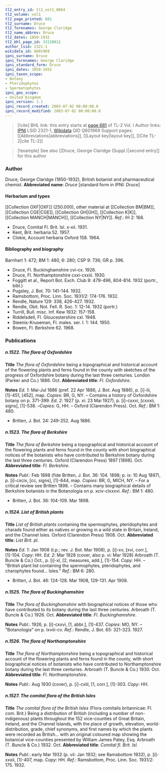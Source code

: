 ```yaml
---
tl2_entry_id: tl2_vol1_0864
tl2_volume: vol1
tl2_page_printed: 681
tl2_surname: Druce
tl2_forenames: George Claridge
tl2_name_abbrev: Druce
tl2_dates: 1850-1932
tl2_bhl_page_id: 33120812
author_lsid: 2321-1
wikidata_id: Q601969
ipni_surname: Druce
ipni_forenames: George Claridge
ipni_standard_form: Druce
ipni_dates: 1850-1932
ipni_taxon_scope: 
- Botany
- Pteridophytes
- Spermatophytes
ipni_geo_scope: 
- United Kingdom
ipni_version: 1.1
ipni_record_created: 2003-07-02 00:00:00.0
ipni_record_modified: 2003-07-02 00:00:00.0
---
```


> [!cite] BHL link: this entry starts at [page 681](https://www.biodiversitylibrary.org/page/33120812) of TL-2 Vol. I
> Author links: [IPNI](https://www.ipni.org/a/2321-1) LSID 2321-1, [Wikidata](https://www.wikidata.org/wiki/Q601969) QID Q601969
> Support pages: [[Abbreviations|abbreviations]], [[Layout key|layout key]], [[Cite TL-2|cite TL-2]]

> [!example] See also [[Druce, George Claridge (Suppl.)|second entry]] for this author

### Author

Druce, George Claridge (1850-1932), British botanist and pharmaceutical chemist. 
**Abbreviated name**: *Druce* \[standard form in IPNI: *Druce*\]

#### Herbarium and types

[[Collection OXF|OXF]] (250.000), other material at [[Collection BM|BM]], [[Collection CGE|CGE]], [[Collection GH|GH]], [[Collection K|K]], [[Collection MANCH|MANCH]], [[Collection NY|NY]].
*Ref*.: IH 2: 168.
- Druce, Comital Fl. Brit. Isl. x-xii. 1931.
- Kent, Brit. herbaria 52. 1957.
- Clokie, Account herbaria Oxford 158. 1964.

#### Bibliography and biography

Barnhart 1: 472; BM 1: 480, 6: 280; CSP 9: 736; GR p. 396.
- Druce, Fl. Buckinghamshire cvi-cx. 1926.
- Druce, Fl. Northamptonshire cxxi-cxxiii. 1930.
- Foggitt et al., Report Bot. Exch. Club 9: 479-496, 804-814. 1932 (portr., bibl.)
- Pugsley, J. Bot. 70: 141-144. 1932.
- Ramsbottom, Proc. Linn. Soc. 1931/2: 174-176. 1932.
- Rendle, Nature 129: 338, 426-427. 1932.
- Rendle, Obit. Not. Fell. R. Soc. 1: 12-14. 1932 (portr.)
- Turrill, Bull. misc. Inf. Kew 1932: 157-158.
- Riddelsdell, Fl. Gloucestershire cxl. 1948.
- Steenis-Kruseman, Fl. males. ser. I. 1: 144. 1950.
- Bowen, Fl. Berkshire 62. 1968.

### Publications

##### n.1522. The flora of Oxfordshire

**Title**
*The flora of Oxfordshire* being a topographical and historical account of the flowering plants and ferns found in the county with sketches of the progress of Oxfordshire botany during the last three centuries. London (Parker and Co.) 1886. Oct.
**Abbreviated title**: *Fl. Oxfordshire*.

**Notes**
*Ed. 1*: Mai-Jul 1886 (pref. 22 Apr 1886, J. Bot. Aug 1886), p. \[i\]-lii, \[1\]-451, \[452\], map.
*Copies*: BR, G, NY. – Contains a history of Oxfordshire botany on p. 371-399.
*Ed. 2*: 1927 (p. xi: 23 Mai 1927), p. \[i\]-cxxxi, \[cxxxii, signs\], \[1\]-538. –*Copies*: G, HH. – Oxford (Clarendon Press). Oct.
*Ref*.: BM 1: 480.
- Britten, J. Bot. 24: 249-252. Aug 1886.

##### n.1523. The flora of Berkshire

**Title**
*The flora of Berkshire* being a topographical and historical account of the flowering plants and ferns found in the county with short biographical notices of the botanists who have contributed to Berkshire botany during the last three centuries. Oxford (Clarendon Press) 1897 \[1898\]. Oct.
**Abbreviated title**: *Fl. Berkshire*.

**Notes**
*Publ*.: Feb 1898 (fide Britten, J. Bot. 36: 104. 1898; p. ix: 10 Aug 1897), p. \[i\]-cxcix, \[cc, signs\], \[1\]-644, map. *Copies*: BR, G, MICH, NY. – For a critical review see Britten 1898. – Contains many biographical details of Berkshire botanists in the Botanologia on p. xciv-clxxxvi.
*Ref*.: BM 1: 480.
- Britten, J. Bot. 36: 104-109. Mar 1898.

##### n.1524. List of British plants

**Title**
*List of British plants* containing the spermophytes, pteridophytes and charads found either as natives or growing in a wild state in Britain, Ireland, and the Channel Isles. Oxford (Clarendon Press) 1908. Oct.
**Abbreviated title**: *List Brit. pl.*

**Notes**
*Ed. 1*: Jan 1908 (t.p.; rev. J. Bot. Mar 1908), p. \[i\]-xv, \[xvi, corr.\], \[1\]-104. *Copy*: HH.
*Ed. 2*: Mar 1928 (cover, also p. vi: Mar 1928) Arbroath (T. Buncle & Co.) Oct., p. \[i\]-xl, \[2, measures, add.\], \[1\]-154. *Copy*: HH. – "British plant list containing the spermophytes, pteridophytes, and charophytes found... Isles."
*Ref*.: BM 6: 280.
- Britten, J. Bot. 46: 124-128. Mar 1908, 129-131. Apr 1908.

##### n.1525. The flora of Buckinghamshire

**Title**
*The flora of Buckinghamshire* with biographical notices of those who have contributed to its botany during the last three centuries. Arbroath (T. Buncle & Co.) 1926. Oct.
**Abbreviated title**: *Fl. Buckinghamshire*.

**Notes**
*Publ*.: 1926, p. \[i\]-cxxvi, \[1, abbr.\], \[1\]-437. *Copies*: MO, NY. – "Botanologia" on p. lxviii-cv.
*Ref*.: Rendle, J. Bot. 65: 321-323. 1927.

##### n.1526. The flora of Northamptonshire

**Title**
*The flora of Northamptonshire* being a topographical and historical account of the flowering plants and ferns found in the county, with short biographical notices of botanists who have contributed to Northamptonshire botany during the last three centuries. Arbroath (T. Buncle & Co.) 1930. Oct.
**Abbreviated title**: *Fl. Northamptonshire*.

**Notes**
*Publ*.: Aug 1930 (cover), p. \[i\]-cxlii, \[1, corr.\], \[1\]-303. *Copy*: HH.

##### n.1527. The comital flora of the British Isles

**Title**
*The comital flora of the British Isles* (Flora comitalis britannicae: Fl. com. Brit.) Being a distribution of British (including a number of non-indigenous) plants throughout the 152 vice-counties of Great Britain, Ireland, and the Channel Islands, with the place of growth, elevation, world-distribution, grade, chief synonyms, and first names by which the plants were recorded as British... with an original coloured map showing the botanical vice-counties presented by William James Patey, Esq. Arbroath (T. Buncle & Co.) 1932. Oct.
**Abbreviated title**: *Comital fl. Brit. Isl.*

**Notes**
*Publ*.: early Mar 1932 (p. vii: Jan 1932; see Ramsbottom 1932), p. \[i\]-xxxii, \[1\]-407, map. *Copy*: HH.
*Ref*.: Ramsbottom, Proc. Linn. Soc. 1931/2: 175. 1932.

